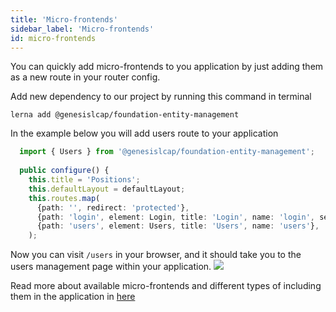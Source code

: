 ```yaml
---
title: 'Micro-frontends'
sidebar_label: 'Micro-frontends'
id: micro-frontends
---
```


You can quickly add micro-frontends to you application by just adding them as a new route in your router config. 

Add new dependency to our project by running this command in terminal

```shell title='/client/web/'
lerna add @genesislcap/foundation-entity-management
```

In the example below you will add users route to your application
```typescript title='routes/config.ts' 
  import { Users } from '@genesislcap/foundation-entity-management';
  
  public configure() {
    this.title = 'Positions';
    this.defaultLayout = defaultLayout;
    this.routes.map(
      {path: '', redirect: 'protected'},
      {path: 'login', element: Login, title: 'Login', name: 'login', settings: {public: true}, childRouters: true, layout: loginLayout},
      {path: 'users', element: Users, title: 'Users', name: 'users'},
    );
```

Now you can visit `/users` in your browser, and it should take you to the users management page within your application.
![](/img/user-management.png)

Read more about available micro-frontends and different types of including them in the application in [here](/front-end/micro-front-ends/introduction/)
